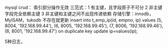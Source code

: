 mysql 
crud： 索引部分操作无效
三范式：1 有主键，且字段原子不可分
	2 非主键字段完全依赖主键
	3 非主键和主键之间不出现传递依赖
存储引擎：innodb，MyISAM，tukodb
不存在就更新
insert into t_emp_ip(id, empno, ip)
values (5, 8004, '192.168.99.44'),
       (6, 8005, '192.168.99.45'),
       (7, 8006, '192.168.99.46'),
       (8, 8001, '192.168.99.47')
on duplicate key update ip=values(ip);

5种日志，
